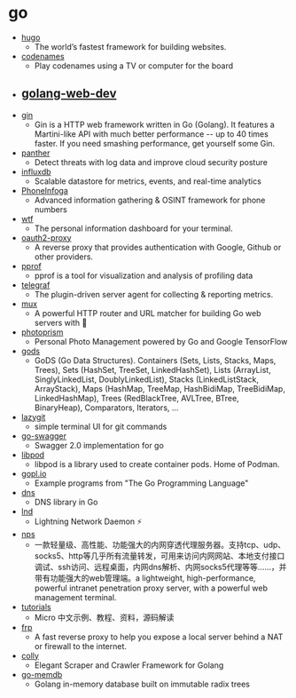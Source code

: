 # go
- [hugo](https://github.com/gohugoio/hugo)
  - The world’s fastest framework for building websites.
- [codenames](https://github.com/jbowens/codenames)
  - Play codenames using a TV or computer for the board
- [golang-web-dev](https://github.com/GoesToEleven/golang-web-dev)
  - 
- [gin](https://github.com/gin-gonic/gin)
  - Gin is a HTTP web framework written in Go (Golang). It features a Martini-like API with much better performance -- up to 40 times faster. If you need smashing performance, get yourself some Gin.
- [panther](https://github.com/panther-labs/panther)
  - Detect threats with log data and improve cloud security posture
- [influxdb](https://github.com/influxdata/influxdb)
  - Scalable datastore for metrics, events, and real-time analytics
- [PhoneInfoga](https://github.com/sundowndev/PhoneInfoga)
  - Advanced information gathering & OSINT framework for phone numbers
- [wtf](https://github.com/wtfutil/wtf)
  - The personal information dashboard for your terminal.
- [oauth2-proxy](https://github.com/oauth2-proxy/oauth2-proxy)
  - A reverse proxy that provides authentication with Google, Github or other providers.
- [pprof](https://github.com/google/pprof)
  - pprof is a tool for visualization and analysis of profiling data
- [telegraf](https://github.com/influxdata/telegraf)
  - The plugin-driven server agent for collecting & reporting metrics.
- [mux](https://github.com/gorilla/mux)
  - A powerful HTTP router and URL matcher for building Go web servers with 🦍
- [photoprism](https://github.com/photoprism/photoprism)
  - Personal Photo Management powered by Go and Google TensorFlow
- [gods](https://github.com/emirpasic/gods)
  - GoDS (Go Data Structures). Containers (Sets, Lists, Stacks, Maps, Trees), Sets (HashSet, TreeSet, LinkedHashSet), Lists (ArrayList, SinglyLinkedList, DoublyLinkedList), Stacks (LinkedListStack, ArrayStack), Maps (HashMap, TreeMap, HashBidiMap, TreeBidiMap, LinkedHashMap), Trees (RedBlackTree, AVLTree, BTree, BinaryHeap), Comparators, Iterators, …
- [lazygit](https://github.com/jesseduffield/lazygit)
  - simple terminal UI for git commands
- [go-swagger](https://github.com/go-swagger/go-swagger)
  - Swagger 2.0 implementation for go
- [libpod](https://github.com/containers/libpod)
  - libpod is a library used to create container pods. Home of Podman.
- [gopl.io](https://github.com/adonovan/gopl.io)
  - Example programs from "The Go Programming Language"
- [dns](https://github.com/miekg/dns)
  - DNS library in Go
- [lnd](https://github.com/lightningnetwork/lnd)
  - Lightning Network Daemon ⚡️
- [nps](https://github.com/ehang-io/nps)
  - 一款轻量级、高性能、功能强大的内网穿透代理服务器。支持tcp、udp、socks5、http等几乎所有流量转发，可用来访问内网网站、本地支付接口调试、ssh访问、远程桌面，内网dns解析、内网socks5代理等等……，并带有功能强大的web管理端。a lightweight, high-performance, powerful intranet penetration proxy server, with a powerful web management terminal.
- [tutorials](https://github.com/micro-in-cn/tutorials)
  - Micro 中文示例、教程、资料，源码解读
- [frp](https://github.com/fatedier/frp)
  - A fast reverse proxy to help you expose a local server behind a NAT or firewall to the internet.
- [colly](https://github.com/gocolly/colly)
  - Elegant Scraper and Crawler Framework for Golang
- [go-memdb](https://github.com/hashicorp/go-memdb)
  - Golang in-memory database built on immutable radix trees
